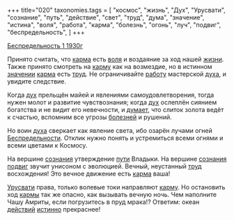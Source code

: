 +++
title="020"
taxonomies.tags = [
 "космос",
 "жизнь",
 "Дух",
 "Урусвати",
 "сознание",
 "путь",
 "действие",
 "свет",
 "труд",
 "дума",
 "значение",
 "истина",
 "воля",
 "работа",
 "карма",
 "болезнь",
 "огонь",
 "луч",
 "подвиг",
 "беспредельность",
]
+++

[Беспредельность 1 1930г](/agni/1930)

Принято считать, что [карма](/tags/карма) есть [воля](/tags/воля) и воздаяние за ход нашей [жизни](/tags/жизнь). Также принято смотреть на [карму](/tags/карма) как на возмездие, но в истинном [значении](/tags/значение) [карма](/tags/карма) есть [труд](/tags/труд). Не ограничивайте [работу](/tags/работа) мастерской [духа](/tags/Дух), и увидите следствие.   

Когда [дух](/tags/Дух) прельщён майей и явлениями самоудовлетворения, тогда нужен молот и развитие чувствознания; когда [дух](/tags/Дух) ослеплён сиянием богатства и не видит его невечности, и [думает](/tags/дума), что слиток золота ведёт к счастью, вспомним все угрозы [болезней](/tags/болезнь) и рушений.   

Но воин [духа](/tags/Дух) сверкает как явление света, ибо озарён лучами огней [Беспредельности](/tags/беспредельность). Отклик нужно понять и устремиться всеми огнями и всеми цветами к Космосу.   

На вершине [сознания](/tags/сознание) утверждение [пути](/tags/путь) Владыки. На вершине [сознания](/tags/сознание) [подвиг](/tags/подвиг) звучит унисоном с эволюцией. Вечный, неустанный [труд](/tags/труд) восхождения! Это вечное движение есть [карма](/tags/карма) ваша!   

[Урусвати](/tags/Урусвати) права, только волевые токи направляют [карму](/tags/карма). Но остановить ход [кармы](/tags/карма) так же опасно, как вызывать вечную ночь. Чем наполните Чашу Амриты, если погрузитесь в пруд мрака!? Ответим: океан [действий](/tags/действие) [истинно](/tags/истина) прекраснее!